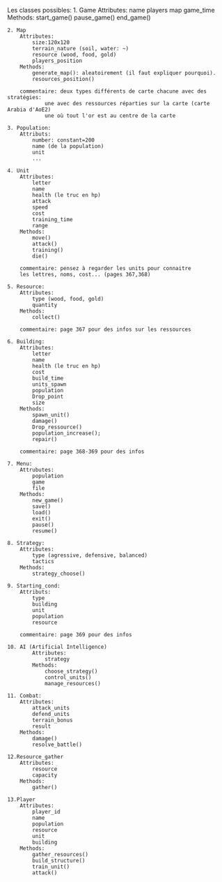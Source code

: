Les classes possibles:
    1. Game
        Attributes:
            name
            players
            map
            game_time
        Methods:
            start_game()
            pause_game()
            end_game()
    
    2. Map
        Attributes:
            size:120x120
            terrain_nature (soil, water: ~)
            resource (wood, food, gold)
            players_position
        Methods:
            generate_map(): aleatoirement (il faut expliquer pourquoi).
            resources_position()
            
        commentaire: deux types différents de carte chacune avec des stratégies:
                une avec des ressources réparties sur la carte (carte Arabia d'AoE2)
                une où tout l'or est au centre de la carte
    
    3. Population:
        Attributs:
            number: constant=200
            name (de la population)
            unit
            ...
    
    4. Unit
        Attributes:
            letter
            name
            health (le truc en hp)
            attack
            speed
            cost
            training_time
            range
        Methods:
            move()
            attack()
            training()
            die()

        commentaire: pensez à regarder les units pour connaitre 
        les lettres, noms, cost... (pages 367,368)
    
    5. Resource:
        Attributes:
            type (wood, food, gold)
            quantity
        Methods:
            collect()
        
        commentaire: page 367 pour des infos sur les ressources
    
    6. Building:
        Attributes:
            letter
            name
            health (le truc en hp)
            cost
            build_time
            units_spawn
            population
            Drop_point
            size
        Methods:
            spawn_unit()
            damage()
            Drop_ressource()
            population_increase();
            repair()

        commentaire: page 368-369 pour des infos
    
    7. Menu:
        Attrubutes:
            population
            game
            file
        Methods:
            new_game()
            save()
            load()
            exit()
            pause()
            resume()

    8. Strategy:
        Attributes:
            type (agressive, defensive, balanced)
            tactics
        Methods:
            strategy_choose()
        
    9. Starting_cond:
        Attributs:
            type
            building
            unit
            population
            resource
        
        commentaire: page 369 pour des infos
    
    10. AI (Artificial Intelligence)
            Attributes:
                strategy
            Methods:
                choose_strategy()
                control_units()
                manage_resources()

    11. Combat:
        Attributes:
            attack_units
            defend_units
            terrain_bonus
            result
        Methods:
            damage()
            resolve_battle()
    
    12.Resource_gather
        Attributes:
            resource
            capacity
        Methods:
            gather()
        
    13.Player
        Attributes:
            player_id
            name
            population
            resource
            unit
            building
        Methods:
            gather_resources()
            build_structure()
            train_unit()
            attack()